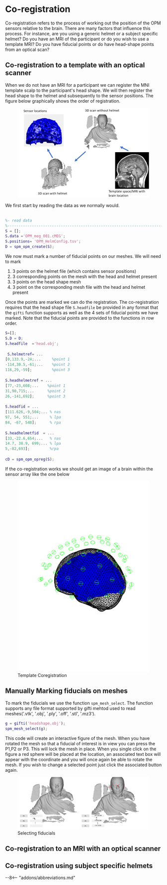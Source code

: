 # Co-registration 
Co-registration refers to the process of working out the position of the OPM sensors relative to the brain. There are many factors that influence this process. For instance, are you using a generic helmet or a subject specific helmet? Do you have an MRI of the participant or do you wish to use a template MRI? Do you have fiducial points or do have head-shape points from an optical scan?  

## Co-registration to a template with an optical scanner 
When we do not have an MRI for a participant we can register the MNI template scalp to the participant's head shape. We will then register the  head shape to the helmet and subsequently to the sensor positions. The figure below graphically shows the order of registration.

<figure markdown>
  <div class="center">
    <img src="../../../assets/figures/opm/coreg_template.png" style="width:160mm" />
  </div>
</figure>



We first start by reading the data as we normally would.

```matlab

%- read data 
%--------------------------------------------------------------------------
S = [];
S.data ='OPM_meg_001.cMEG';
S.positions= 'OPM_HelmConfig.tsv';
D = spm_opm_create(S);
```
We now must mark a number of fiducial points on our meshes. We will need to mark 

1. 3 points on the helmet file (which contains sensor positions) 
2. 3 corresponding points on the mesh with the head and helmet present 
3. 3 points on the head shape mesh 
4. 3 point on the corresponding mesh file with the head and helmet present

Once the points are marked we can do the registration. The  co-registration requires that the head shape file `S.headfile` be provided in any format that the `gifti` function supports as well as the 4 sets of fiducial points we have marked. Note that the fiducial points are provided to the functions in row order.
 
```matlab
S=[];
S.D = D;
S.headfile  ='head.obj';

 S.helmetref= ...
[0,133.9,-24;...     %point 1 
-114,30.5,-61;...    %point 2
116,29,-59];         %point 3

S.headhelmetref = ...
[77,-23,608;...    %point 1
31,90,715;...      %point 2
26,-141,692];      %point 3

S.headfid = ...
[111.626,-9,504;... % nas
97, 54, 551;...     % lpa
84, -67, 548];      % rpa 

S.headhelmetfid  = ... 
[33,-22.6,654;...   % nas
14.7, 38.9, 699;... % lpa
5,-82,693];         %rpa

cD = spm_opm_opreg(S);
```

If the co-registration works we should get an image of a brain within the sensor array like the one below

<figure markdown>
  <div class="center">
    <img src="../../../assets/figures/opm/coreg.png" style="width:160mm" />
  </div>
  <figcaption>Template Coregistration</figcaption>
</figure>

## Manually Marking fiducials on meshes

To mark the fiducials we use the function `spm_mesh_select`. The function supports any file format supported by gifti mehtod used to read meshes('.vtk', '.obj', '.ply', '.off', '.stl', '.mz3'). 

```matlab
g = gifti('headshape.obj');
spm_mesh_select(g);
```
This code will create an interactive figure of the mesh. When you have rotated the mesh so that a fiducial of interest is in view you can press the P1,P2 or P3. This will lock the mesh in place. When you single click on the figure a red sphere will be placed at the location, an associated text box will appear with the coordinate and you will once again be able to rotate the mesh. If you wish to change a selected point just click the associated  button again. 

<figure markdown>
  <div class="center">
    <img src="../../../assets/figures/opm/mesh_select.png" style="width:160mm" />
  </div>
  <figcaption>Selecting fiducials</figcaption>
</figure>

## Co-registration to an MRI with an optical scanner 

## Co-registration using subject specific helmets


--8<-- "addons/abbreviations.md"
